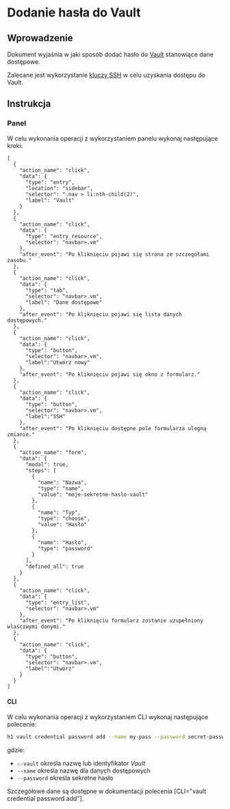 # Dodanie hasła do Vault

## Wprowadzenie

Dokument wyjaśnia w jaki sposób dodać hasło do [Vault](/resource/storage/vault.md) stanowiące dane dostępowe.

Zalecane jest wykorzystanie [kluczy SSH](add-ssh-key.md) w celu uzyskania dostępu do Vault.

## Instrukcja

### Panel

W celu wykonania operacji z wykorzystaniem panelu wykonaj następujące kroki:

```guide
[
  {
    "action_name": "click",
    "data": {
      "type": "entry",
      "location": "sidebar",
      "selector": ".nav > li:nth-child(2)",
      "label": "Vault"
    }
  },
  {
    "action_name": "click",
    "data": {
      "type": "entry_resource",
      "selector": "navbar>.vm"
    },
    "after_event": "Po kliknięciu pojawi się strona ze szczegółami zasobu."
  },
  {
    "action_name": "click",
    "data": {
      "type": "tab",
      "selector": "navbar>.vm",
      "label": "Dane dostępowe"
    },
    "after_event": "Po kliknięciu pojawi się lista danych dostępowych."
  },
  {
    "action_name": "click",
    "data": {
      "type": "button",
      "selector": "navbar>.vm",
      "label":"Utwórz nowy"
    },
    "after_event": "Po kliknięciu pojawi się okno z formularz."
  },
  {
    "action_name": "click",
    "data": {
      "type": "button",
      "selector": "navbar>.vm",
      "label":"SSH"
    },
    "after_event": "Po kliknięciu dostępne pole formularza ulegną zmianie."
  },
  {
    "action_name": "form",
    "data": {
      "modal": true,
      "steps": [
        {
          "name": "Nazwa",
          "type": "name",
          "value": "moje-sekretne-haslo-vault"
        },
        {
          "name": "Typ",
          "type": "choose",
          "value": "Hasło"
        },
        {
          "name": "Hasło",
          "type": "password"
        }
      ],
      "defined_all": true
    }
  },
  {
    "action_name": "click",
    "data": {
      "type": "entry_list",
      "selector": "navbar>.vm"
    },
    "after_event": "Po kliknięciu formularz zostanie uzupełniony wlaściwymi danymi."
  },
  {
    "action_name": "click",
    "data": {
      "type": "button",
      "selector": "navbar>.vm",
      "label":"Utwórz"
    }
  }    
]
```

#### CLI

W celu wykonania operacji z wykorzystaniem CLI wykonaj następujące polecenie:

```bash
h1 vault credential password add --name my-pass --password secret-password --vault my-vault
```

gdzie:

 * ```--vault``` określa nazwę lub identyfikator *Vault*
 * ```--name``` określa nazwę dla danych dostępowych
 * ```--password``` określa sekretne hasło
 
Szczegółowe dane są dostępne w dokumentacji polecenia [CLI="vault credential password add"].